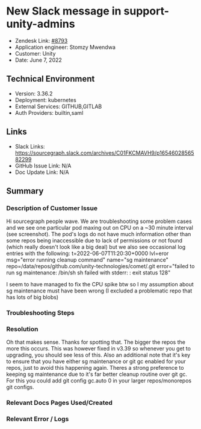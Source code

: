 # New Slack message in support-unity-admins <!-- Ticket Title  Hint: include keywords to make it searchable -->

- Zendesk Link: [#8793](https://sourcegraph.zendesk.com/agent/tickets/8793)
- Application engineer: Stomzy Mwendwa
- Customer: Unity <!-- Redact if this contains personally identifying information -->
- Date: June 7, 2022

<!-- Data populated from integration, speak to Ben Gordon or Michael Bali if not working -->
<!-- During Internal team trial, fill missing data manually (we are waiting for all data to sync) -->

## Technical Environment
- Version: 3.36.2​
- Deployment: kubernetes
- External Services: GITHUB,GITLAB
- Auth Providers: builtin,saml


## Links
<!-- Data for application engineer manual entry -->
- Slack Links: https://sourcegraph.slack.com/archives/C01FKCMAVH9/p1654602856582299 
- GitHub Issue Link: N/A
- Doc Update Link: N/A

## Summary
### Description of Customer Issue
Hi sourcegraph people wave. We are troubleshooting some problem cases and we see one particular pod maxing out on CPU on a ~30 minute interval (see screenshot). The pod's logs do not have much information other than some repos being inaccessible due to lack of permissions or not found (which really doesn't look like a big deal) but we also see occasional log entries with the following:
t=2022-06-07T11:20:30+0000 lvl=eror msg="error running cleanup command" name="sg maintenance" repo=/data/repos/github.com/unity-technologies/comet/.git error="failed to run sg maintenance: /bin/sh sh failed with stderr: : exit status 128"

I seem to have managed to fix the CPU spike btw so I my assumption about sg maintenance must have been wrong (I excluded a problematic repo that has lots of big blobs)
### Troubleshooting Steps

### Resolution
Oh that makes sense. Thanks for spotting that.
The bigger the repos the more this occurs. This was however fixed in v3.39 so whenever you get to upgrading, you should see less of this.
Also an additional note that it's key to ensure that you have either sg maintenance or git gc enabled for your repos, just to avoid this happening again.
Theres a strong preference to keeping sg maintenance due to it's far better cleanup routine over git gc.
For this you could add git config gc.auto 0 in your larger repos/monorepos git configs.
### Relevant Docs Pages Used/Created

### Relevant Error / Logs
<!-- Please redact keys, tokens, and personal identifying information -->
